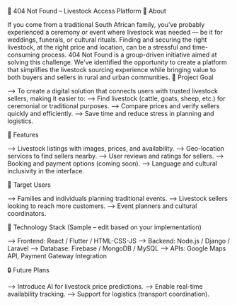 
🐄 404 Not Found – Livestock Access Platform
📖 About

If you come from a traditional South African family, you’ve probably experienced a ceremony or event where livestock was needed — be it for weddings, funerals, or cultural rituals. Finding and securing the right livestock, at the right price and location, can be a stressful and time-consuming process.
404 Not Found is a group-driven initiative aimed at solving this challenge. We've identified the opportunity to create a platform that simplifies the livestock sourcing experience while bringing value to both buyers and sellers in rural and urban communities.
🚀 Project Goal

--> To create a digital solution that connects users with trusted livestock sellers, making it easier to:
--> Find livestock (cattle, goats, sheep, etc.) for ceremonial or traditional purposes.
--> Compare prices and verify sellers quickly and efficiently.
--> Save time and reduce stress in planning and logistics.

🔧 Features

--> Livestock listings with images, prices, and availability.
--> Geo-location services to find sellers nearby.
--> User reviews and ratings for sellers.
--> Booking and payment options (coming soon).
--> Language and cultural inclusivity in the interface.

👥 Target Users

--> Families and individuals planning traditional events.
--> Livestock sellers looking to reach more customers.
--> Event planners and cultural coordinators.

📱 Technology Stack (Sample – edit based on your implementation)

--> Frontend: React / Flutter / HTML-CSS-JS
--> Backend: Node.js / Django / Laravel
--> Database: Firebase / MongoDB / MySQL
--> APIs: Google Maps API, Payment Gateway Integration


🔒 Future Plans

--> Introduce AI for livestock price predictions.
--> Enable real-time availability tracking.
--> Support for logistics (transport coordination).
